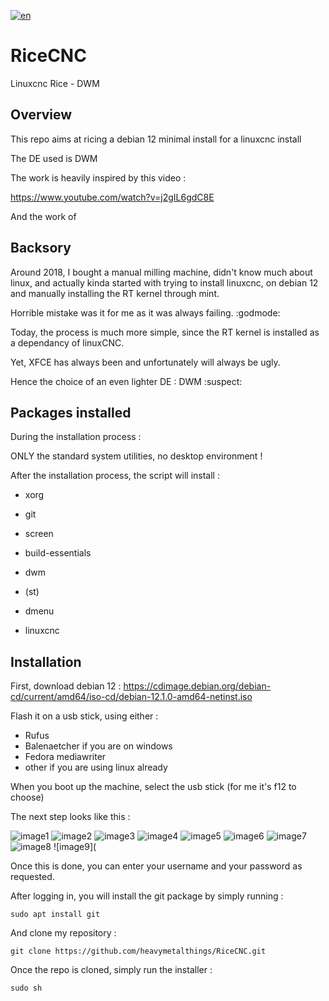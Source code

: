 [![en](https://img.shields.io/badge/lang-français-red.svg)](https://github.com/heavymetalthings/RiceCNC/blob/main/README.fr.md)


# RiceCNC
Linuxcnc Rice - DWM

## Overview
This repo aims at ricing a debian 12 minimal install for a linuxcnc install

The DE used is DWM

The work is heavily inspired by this video :

https://www.youtube.com/watch?v=j2gIL6gdC8E

And the work of 

## Backsory 

Around 2018, I bought a manual milling machine, didn't know much about linux, and actually kinda started with trying to install linuxcnc, on debian 12 and manually installing the RT kernel through mint.

Horrible mistake was it for me as it was always failing. :godmode:

Today, the process is much more simple, since the RT kernel is installed as a dependancy of linuxCNC.

Yet, XFCE has always been and unfortunately will always be ugly.

Hence the choice of an even lighter DE : DWM :suspect:

## Packages installed

During the installation process : 

ONLY the standard system utilities, no desktop environment !

After the installation process, the script will install :

* xorg
* git
* screen
* build-essentials

* dwm
* (st)
* dmenu

* linuxcnc

## Installation

First, download debian 12 :
https://cdimage.debian.org/debian-cd/current/amd64/iso-cd/debian-12.1.0-amd64-netinst.iso

Flash it on a usb stick, using either :
* Rufus
* Balenaetcher
if you are on windows
* Fedora mediawriter
* other
if you are using linux already

When you boot up the machine, select the usb stick (for me it's f12 to choose)

The next step looks like this :

![image1](https://github.com/heavymetalthings/RiceCNC/blob/main/assets/images/Screenshot%20from%202023-08-09%2018-55-38.png)
![image2](https://github.com/heavymetalthings/RiceCNC/blob/main/assets/images/Screenshot%20from%202023-08-09%2018-55-49.png)
![image3](https://github.com/heavymetalthings/RiceCNC/blob/main/assets/images/Screenshot%20from%202023-08-09%2018-55-57.png)
![image4](https://github.com/heavymetalthings/RiceCNC/blob/main/assets/images/Screenshot%20from%202023-08-09%2018-56-10.png)
![image5](https://github.com/heavymetalthings/RiceCNC/blob/main/assets/images/Screenshot%20from%202023-08-09%2018-56-16.png)
![image6](https://github.com/heavymetalthings/RiceCNC/blob/main/assets/images/Screenshot%20from%202023-08-09%2018-56-52.png)
![image7](https://github.com/heavymetalthings/RiceCNC/blob/main/assets/images/Screenshot%20from%202023-08-09%2018-57-01.png)
![image8](https://github.com/heavymetalthings/RiceCNC/blob/main/assets/images/Screenshot%20from%202023-08-09%2018-57-25.png)
![image9](

Once this is done, you can enter your username and your password as requested.

After logging in, you will install the git package by simply running :

```
sudo apt install git
```
And clone my repository :

```
git clone https://github.com/heavymetalthings/RiceCNC.git
```
Once the repo is cloned, simply run the installer :
```
sudo sh 
```
